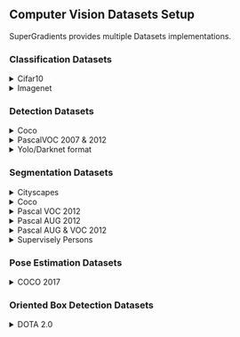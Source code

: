 ## Computer Vision Datasets Setup

SuperGradients provides multiple Datasets implementations.

### Classification Datasets

<details>
<summary>Cifar10</summary>
 
Supports `download`

```python
from super_gradients.training.datasets import Cifar10
dataset = Cifar10(..., download=True)
```
</details>


<details>
<summary>Imagenet</summary>

1. Download imagenet dataset:

- https://image-net.org/download.php


2. Unzip:

```
    Imagenet
     ├──train
     │  ├──n02093991
     │  │   ├──n02093991_1001.JPEG
     │  │   ├──n02093991_1004.JPEG
     │  │   └──...
     │  ├──n02093992
     │  └──...
     └──val
        ├──n02093991
        ├──n02093992
        └──...
```

3. Instantiate the dataset:
```python
from super_gradients.training.datasets import ImageNetDataset
train_set = ImageNetDataset(root='.../Imagenet/train', ...)
valid_set = ImageNetDataset(root='.../Imagenet/val', ...)
```
</details>


### Detection Datasets

<details>
<summary>Coco</summary>

1. Download coco dataset:

- annotations: http://images.cocodataset.org/annotations/annotations_trainval2017.zip
- train2017: http://images.cocodataset.org/zips/train2017.zip
- val2017: http://images.cocodataset.org/zips/val2017.zip


2. Unzip and organize it as below:
```
    coco
    ├── annotations
    │      ├─ instances_train2017.json
    │      ├─ instances_val2017.json
    │      └─ ...
    └── images
        ├── train2017
        │   ├─ 000000000001.jpg
        │   └─ ...
        └── val2017
            └─ ...
```

3. Instantiate the dataset:
```python
from super_gradients.training.datasets import COCODetectionDataset
train_set = COCODetectionDataset(data_dir='.../coco', subdir='images/train2017', json_file='instances_train2017.json', ...)
valid_set = COCODetectionDataset(data_dir='.../coco', subdir='images/val2017', json_file='instances_val2017.json', ...)
```
</details>


<details>
<summary>PascalVOC 2007 & 2012</summary>

Supports `download`
```python
from super_gradients.training.datasets import PascalVOCDetectionDataset
train_set = PascalVOCDetectionDataset(download=True, ...)
```

Dataset Structure:
```
    Dataset structure:
        ├─images
        │   ├─ train2012
        │   ├─ val2012
        │   ├─ VOCdevkit
        │   │    ├─ VOC2007
        │   │    │  ├──JPEGImages
        │   │    │  ├──SegmentationClass
        │   │    │  ├──ImageSets
        │   │    │  ├──ImageSets/Segmentation
        │   │    │  ├──ImageSets/Main
        │   │    │  ├──ImageSets/Layout
        │   │    │  ├──Annotations
        │   │    │  └──SegmentationObject
        │   │    └──VOC2012
        │   │       ├──JPEGImages
        │   │       ├──SegmentationClass
        │   │       ├──ImageSets
        │   │       ├──ImageSets/Segmentation
        │   │       ├──ImageSets/Main
        │   │       ├──ImageSets/Action
        │   │       ├──ImageSets/Layout
        │   │       ├──Annotations
        │   │       └──SegmentationObject
        │   ├─train2007
        │   ├─test2007
        │   └─val2007
        └─labels
            ├─train2012
            ├─val2012
            ├─train2007
            ├─test2007
            └─val2007
```
</details>



<details>
<summary>Yolo/Darknet format</summary>

1. Download your dataset (can be from https://roboflow.com/universe)


2. You should have a structure similar to this.
```
     data_dir
     └── train/test/val
         ├── images
         │      ├─ 0001.jpg
         │      ├─ 0002.jpg
         │      └─ ...
         └── labels
                ├─ 0001.txt
                ├─ 0002.txt
                └─ ...
```
*Note: train/test/val folders are not required, any folder structure is supported.*


3. Instantiate the dataset:
```python
from super_gradients.training.datasets import YoloDarknetFormatDetectionDataset
data_set = YoloDarknetFormatDetectionDataset(data_dir='<path-to>/data_dir', images_dir="<train/test/val>/images", labels_dir="<train/test/val>/labels", classes=["<to-fill>"])
```
</details>



### Segmentation Datasets


<details>
<summary>Cityscapes</summary>

1. Download dataset:

- a. Cityscapes dataset:
  - gtFine: https://www.cityscapes-dataset.com/file-handling/?packageID=1
  - leftImg8bit: https://www.cityscapes-dataset.com/file-handling/?packageID=3
- b. metadata folder: https://deci-pretrained-models.s3.amazonaws.com/cityscape_lists.zip


2. a. Unzip and organize cityscapes dataset as below:
```
  root_dir (in recipe default to /data/cityscapes)
      ├─── gtFine
      │       ├── test
      │       │     ├── berlin
      │       │     │   ├── berlin_000000_000019_gtFine_color.png
      │       │     │   ├── berlin_000000_000019_gtFine_instanceIds.png
      │       │     │   └── ...
      │       │     ├── bielefeld
      │       │     │   └── ...
      │       │     └── ...
      │       ├─── train
      │       │     └── ...
      │       └─── val
      │             └── ...
      └─── leftImg8bit
              ├── test
              │     └── ...
              ├─── train
              │     └── ...
              └─── val
                    └── ...
```

2. b. Unzip and organize metadata folder as below:
```
  lists
      ├── labels.csv
      ├── test.lst
      ├── train.lst
      ├── trainval.lst
      ├── val.lst
      └── auto_labelling.lst
```

2. c. Move Metadata folder to the Cityscapes folder
```
  root_dir (in recipe default to /data/cityscapes)
      ├─── gtFine
      │      └── ...
      ├─── leftImg8bit
      │      └── ...
      └─── lists
             └── ...
```

3. Instantiate the dataset:
```python
from super_gradients.training.datasets import CityscapesDataset

train_set = CityscapesDataset(root_dir='.../root_dir', list_file='lists/train.lst', labels_csv_path='lists/labels.csv', ...)
```


4. AutoLabelling dataset [Optional]

Cityscapes AutoLabelled dataset were introduced by NVIDIA research group
in the [paper](https://arxiv.org/abs/2005.10821):
"Hierarchical Multi-Scale Attention for Semantic Segmentation".

AutoLabelled refer to the refinement of the Cityscapes coarse data and pseudo
labels generation using their suggested Hierarchical multi-scale attention model.

* To download the AutoLabelled labels please refer to the original 
[repo](https://github.com/NVIDIA/semantic-segmentation#downloadprepare-data).
Unzip and rename the folder to `AutoLabelling` as described bellow.

* Download the coarse RGB images from cityscapes official site, 
leftImg8bit_train_extra: https://www.cityscapes-dataset.com/file-handling/?packageID=4

```
  root_dir (in recipe default to /data/cityscapes)
      ├─── gtFine
      │       ├── test
      │       │     └── ...
      │       ├─── train
      │       │     └── ...
      │       └─── val
      │             └── ...
      ├─── leftImg8bit
      │       ├── test
      │       │     └── ...
      │       ├─── train
      │       │     └── ...
      │       └─── val
      │             └── ...
      ├─── AutoLabelling
      │       └─── train_extra
      │             └── ...
      └─── leftImg8bit
              └─── train_extra
                    └── ...
```

 </details>


<details>
<summary>Coco</summary>

1. Download coco dataset:

- annotations: http://images.cocodataset.org/annotations/annotations_trainval2017.zip
- train2017: http://images.cocodataset.org/zips/train2017.zip
- val2017: http://images.cocodataset.org/zips/val2017.zip


2. Unzip and organize it as below:
```
    coco
    ├── annotations
    │      ├─ instances_train2017.json
    │      ├─ instances_val2017.json
    │      └─ ...
    └── images
        ├── train2017
        │   ├─ 000000000001.jpg
        │   └─ ...
        └── val2017
            └─ ...
```


3. Instantiate the dataset:
```python
from super_gradients.training.datasets import CoCoSegmentationDataSet
train_set = CoCoSegmentationDataSet(data_dir='.../coco', subdir='images/train2017', json_file='instances_train2017.json', ...)
valid_set = CoCoSegmentationDataSet(data_dir='.../coco', subdir='images/val2017', json_file='instances_val2017.json', ...)
```
</details>


<details>
<summary>Pascal VOC 2012</summary>

1. Download pascal datasets:

- VOC 2012: http://host.robots.ox.ac.uk/pascal/VOC/voc2012/VOCtrainval_11-May-2012.tar


2. Unzip and organize it as below:
```
   pascal_voc_2012
       └──VOCdevkit
             └──VOC2012
                ├──JPEGImages
                ├──SegmentationClass
                ├──ImageSets
                │    ├──Segmentation
                │    │   └── train.txt
                │    ├──Main
                │    ├──Action
                │    └──Layout
                ├──Annotations
                └──SegmentationObject
```


3. Instantiate the dataset:
```python
from super_gradients.training.datasets import PascalVOC2012SegmentationDataSet

train_set = PascalVOC2012SegmentationDataSet(
     root='.../pascal_voc_2012',
     list_file='VOCdevkit/VOC2012/ImageSets/Segmentation/train.txt',
     samples_sub_directory='VOCdevkit/VOC2012/JPEGImages',
     targets_sub_directory='VOCdevkit/VOC2012/SegmentationClass',
     ...
 )
valid_set = PascalVOC2012SegmentationDataSet(
     root='.../pascal_voc_2012',
     list_file='VOCdevkit/VOC2012/ImageSets/Segmentation/val.txt',
     samples_sub_directory='VOCdevkit/VOC2012/JPEGImages',
     targets_sub_directory='VOCdevkit/VOC2012/SegmentationClass',
     ...
 )
```
</details>


<details>
<summary>Pascal AUG 2012</summary>

1. Download pascal dataset

- AUG 2012: https://www2.eecs.berkeley.edu/Research/Projects/CS/vision/grouping/semantic_contours/benchmark.tgz

2. Unzip and organize it as below:
```
   pascal_voc_2012
       └──VOCaug
           ├── aug.txt
           └── dataset
                 ├──inst
                 ├──img
                 └──cls
```


3. Instantiate the dataset:
```python
from super_gradients.training.datasets import PascalAUG2012SegmentationDataSet

train_set = PascalAUG2012SegmentationDataSet(
     root='.../pascal_voc_2012',
     list_file='VOCaug/dataset/aug.txt',
     samples_sub_directory='VOCaug/dataset/img',
     targets_sub_directory='VOCaug/dataset/cls',
     ...
 )
```

NOTE: this dataset is only available for training. To test, please use PascalVOC2012SegmentationDataSet.
 </details>



<details>
<summary>Pascal AUG & VOC 2012</summary>

1. Download pascal datasets:

- VOC 2012: http://host.robots.ox.ac.uk/pascal/VOC/voc2012/VOCtrainval_11-May-2012.tar
- AUG 2012: https://www2.eecs.berkeley.edu/Research/Projects/CS/vision/grouping/semantic_contours/benchmark.tgz


2. Unzip and organize it as below:
```
   pascal_voc_2012
       ├─VOCdevkit
       │ └──VOC2012
       │    ├──JPEGImages
       │    ├──SegmentationClass
       │    ├──ImageSets
       │    │    ├──Segmentation
       │    │    │   └── train.txt
       │    │    ├──Main
       │    │    ├──Action
       │    │    └──Layout
       │    ├──Annotations
       │    └──SegmentationObject
       └──VOCaug
           ├── aug.txt
           └── dataset
                 ├──inst
                 ├──img
                 └──cls
```


3. Instantiate the dataset:
```python
from super_gradients.training.datasets import PascalVOCAndAUGUnifiedDataset
train_set = PascalVOCAndAUGUnifiedDataset(root='.../pascal_voc_2012', ...)
```

 NOTE: this dataset is only available for training. To test, please use PascalVOC2012SegmentationDataSet.
 </details>


<details>
<summary>Supervisely Persons</summary>

1. Download supervisely dataset:

- https://deci-pretrained-models.s3.amazonaws.com/supervisely-persons.zip


2. Unzip:
```
   supervisely-persons
    ├──images
    │    ├──image-name.png
    │    └──...
    ├──images_600x800
    │    ├──image-name.png
    │    └──...
    ├──masks
    └──masks_600x800
```


3. Instantiate the dataset:
```python
from super_gradients.training.datasets import SuperviselyPersonsDataset
train_set = SuperviselyPersonsDataset(root_dir='.../supervisely-persons', list_file='train.csv', ...)
valid_set = SuperviselyPersonsDataset(root_dir='.../supervisely-persons', list_file='val.csv', ...)
```

NOTE: this dataset is only available for training. To test, please use PascalVOC2012SegmentationDataSet.
 </details>



### Pose Estimation Datasets


<details>
<summary>COCO 2017</summary>

1. Download coco dataset:

- annotations: http://images.cocodataset.org/annotations/annotations_trainval2017.zip
- train2017: http://images.cocodataset.org/zips/train2017.zip
- val2017: http://images.cocodataset.org/zips/val2017.zip


2. Unzip and organize it as below:
```
    coco
    ├── annotations
    │      ├─ person_keypoints_train2017.json
    │      ├─ person_keypoints_val2017.json
    │      └─ ...
    └── images
        ├── train2017
        │   ├─ 000000000001.jpg
        │   └─ ...
        └── val2017
            └─ ...
```


3. Instantiate the dataset:
```python
from super_gradients.training.datasets import COCOKeypointsDataset
train_set = COCOKeypointsDataset(data_dir='.../coco', images_dir='images/train2017', json_file='annotations/instances_train2017.json', ...)
valid_set = COCOKeypointsDataset(data_dir='.../coco', images_dir='images/val2017', json_file='annotations/instances_val2017.json', ...)
```
</details>



### Oriented Box Detection Datasets



<details>
<summary>DOTA 2.0</summary>

1. Download DOTA dataset: https://captain-whu.github.io/DOTA/dataset.html

2. Unzip and organize it as below:
```
    dota
    └── train
        ├── images
        │   ├─ 000000000001.jpg
        │   └─ ...
        └── ann
            └─ 000000000001.txt
    └── val
        ├── images
        │   ├─ 000000000002.jpg
        │   └─ ...
        └── ann
            └─ 000000000002.txt
```


3. Run script to slice the dataset into tiles:

```bash
python src/super_gradients/examples/dota_prepare_dataset/dota_prepare_dataset.py --data_dir <path-to>/dota --output_dir <path-to>/dota_tiles
```

4. Specify path to the sliced dataset in the dataset (CLI):
```bash
python -m super_gradients.train_from_recipe --config-name yolo_nas_r_s_dota dataset_params.data_dir=<path-to>/dota_tiles
```

4. Specify path to the sliced dataset in the dataset (YAML):
```yaml
dataset_params:
  train_dataset_params:
    data_dir: <path-to>/dota_tiles/train
  val_dataset_params:
    data_dir: <path-to>/dota_tiles/train
```

4. Specify path to the sliced dataset in the dataset (CODE):

```python

from super_gradients.training.datasets import DOTAOBBDataset

train_loader = DOTAOBBDataset(data_dir="<path-to>/dota_tiles/train", ...)
```

</details>
